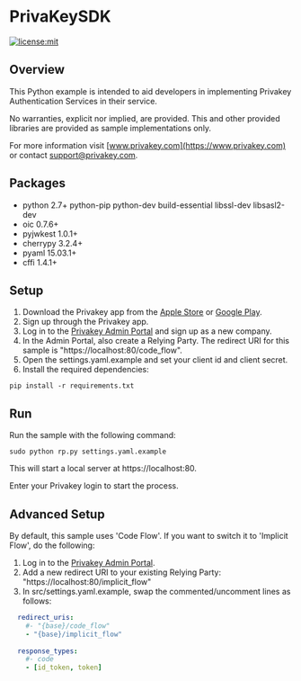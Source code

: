 # PrivaKeySDK

[![license:mit](https://img.shields.io/badge/license-mit-blue.svg)](https://opensource.org/licenses/MIT)

## Overview

This Python example is intended to aid developers in implementing Privakey Authentication Services in their service.

No warranties, explicit nor implied, are provided.  This and other provided libraries are provided as sample implementations only.

For more information visit [www.privakey.com](https://www.privakey.com) or contact support@privakey.com.

## Packages

* python 2.7+ python-pip python-dev build-essential libssl-dev libsasl2-dev
* oic 0.7.6+
* pyjwkest 1.0.1+
* cherrypy 3.2.4+
* pyaml 15.03.1+
* cffi 1.4.1+

## Setup

1. Download the Privakey app from the [Apple Store](https://itunes.apple.com/us/app/privakey/id968897948?mt=8) or [Google Play](https://play.google.com/store/apps/details?id=com.probaris.mid).
2. Sign up through the Privakey app.
3. Log in to the [Privakey Admin Portal](https://idp.privakey.com/IdentityServer) and sign up as a new company.
4. In the Admin Portal, also create a Relying Party. The redirect URI for this sample is "https://localhost:80/code_flow".
5. Open the settings.yaml.example and set your client id and client secret.
6. Install the required dependencies:

`pip install -r requirements.txt`

## Run

Run the sample with the following command:

`sudo python rp.py settings.yaml.example`

This will start a local server at https://localhost:80.

Enter your Privakey login to start the process.

## Advanced Setup

By default, this sample uses 'Code Flow'. If you want to switch it to 'Implicit Flow', do the following:

1. Log in to the [Privakey Admin Portal](https://idp.privakey.com/IdentityServer).
2. Add a new redirect URI to your existing Relying Party: "https://localhost:80/implicit_flow"
3. In src/settings.yaml.example, swap the commented/uncomment lines as follows:

```yaml
  redirect_uris:
    #- "{base}/code_flow"    
    - "{base}/implicit_flow"
    
  response_types:
    #- code    
    - [id_token, token]
```